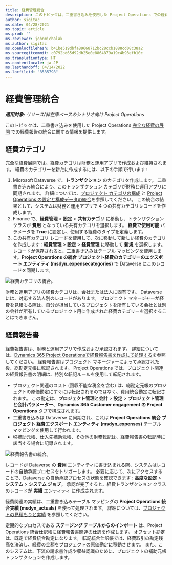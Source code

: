 ```yaml
---
title: 経費管理統合
description: このトピックは、二重書き込みを使用した Project Operations での経費報告の統合に関する情報を提供します。
author: sigitac
ms.date: 04/28/2021
ms.topic: article
ms.prod: ''
ms.reviewer: johnmichalak
ms.author: sigitac
ms.openlocfilehash: b41be519dbfa89668712bc28ccb1888cd08c38a2
ms.sourcegitcommit: c0792bd65d92db25e0e8864879a19c4b93efb10c
ms.translationtype: HT
ms.contentlocale: ja-JP
ms.lasthandoff: 04/14/2022
ms.locfileid: "8585798"
---
```

# <a name="expense-management-integration"></a>経費管理統合

_**適用対象:** リソース/非在庫ベースのシナリオ向け Project Operations_

このトピックは、二重書き込みを使用した Project Operations [完全な経費の展開](../expense/expense-overview.md) での経費報告の統合に関する情報を提供します。

## <a name="expense-categories"></a>経費カテゴリ

完全な経費展開では、経費カテゴリは財務と運用アプリで作成および維持されます。 経費のカテゴリーを新たに作成するには、以下の手順で行います :

1. Microsoft Dataverse で、**トランザクション** のカテゴリを作成します。 二重書き込み統合により、このトランザクション カテゴリが財務と運用アプリに同期されます。 詳細については、[プロジェクト カテゴリの構成](/dynamics365/project-operations/project-accounting/configure-project-categories) と [Project Operations の設定と構成データの統合](resource-dual-write-setup-integration.md)を参照してください。 この統合の結果として、システムは財務と運用アプリで 4 つの共有カテゴリレコードを作成します。
2. Finance で、**経費管理** > **設定** > **共有カテゴリ** に移動し、トランザクション クラスが **費用** となっている共有カテゴリを選択します。 **経費で使用可能** パラメータを **True** に設定し、使用する経費のタイプを定義します。
3. この共有カテゴリ レコードを使用して、次に移動して新しい経費のカテゴリを作成します : **経費管理** > **設定** > **経費管理** に移動して **新規** を選択します。 レコードが保存されると、二重書き込みはテーブル マッピングを使用します。**Project Operations の統合 プロジェクト経費のカテゴリーのエクスポート エンティティ (msdyn\_expensecategories)** で Dataverse にこのレコードを同期します。

  ![経費カテゴリの統合。](./media/DW6ExpenseCategories.png)

財務と運用アプリの経費カテゴリは、会社または法人に固有です。 Dataverse には、対応する法人別のレコードがあります。 プロジェクト マネージャーが経費を見積もる際は、自分が担当しているプロジェクトを所有している会社とは別の会社が所有しているプロジェクト用に作成された経費カテゴリーを選択することはできません。 

## <a name="expense-reports"></a>経費報告書

経費報告書は、財務と運用アプリで作成および承認されます。 詳細については、[Dynamics 365 Project Operationsで経費報告書を作成して処理する](/learn/modules/create-process-expense-reports/)を参照してください。 経費報告書はプロジェクト マネージャーによって承認された後、総勘定元帳に転記されます。 Project Operations では、プロジェクト関連の経費報告書の明細は、特別な転記ルールを使用して転記されます。

  - プロジェクト関連のコスト (回収不能な税金を含む) は、総勘定元帳のプロジェクトの原価勘定にすぐには転記されるのではなく、費用統合勘定に転記されます。 この勘定は、**プロジェクト管理と会計** > **設定** > **プロジェクト管理と会計パラメーター**、**Dynamics 365 Customer engagement の Project Operations** タブで構成されます。
  - 二重書き込みは Dataverse に同期され、これは **Project Operations 統合 プロジェクト 経費エクスポート エンティティ (msdyn\_expenses)** テーブル マッピングを使用して行われます。
  - 税補助元帳、仕入先補助元帳、その他の財務転記は、経費報告書の転記時に該当する場合に記録されます。

  ![経費報告書の統合。](./media/DW6ExpenseReports.png)

レコードが Dataverse の **費用** エンティティに書き込まれる際、システムはレコードの自動承認プロセスをトリガーします。 必要に応じて、次にアクセスすることで、Dataverse の自動承認プロセスの状態を確認できます : **高度な設定** > **システム** > **システム ジョブ**。 承認が完了すると、経費トランザクション クラスのレコードが **実績** エンティティ に作成されます。

経費関連の実績は、二重書き込みテーブル マッピングの  **Project Operations 統合実績 (msdyn\_actuals)** を使って処理されます。 詳細については、[プロジェクトの見積もりと実績](resource-dual-write-estimates-actuals.md) を参照してください。

定期的なプロセスである **ステージング テーブルからのインポート** は、Project Operations 統合仕訳帳に経費報告書関連の仕訳を作成します。 オフセット勘定は、既定で経費統合勘定になります。 転記統合仕訳帳では、経費取引の勘定残高を決済し、経費の金額をプロジェクトの原価勘定に移動させます。 また、このシステムは、下流の請求書作成や収益認識のために、プロジェクトの補助元帳トランザクションを作成します。
